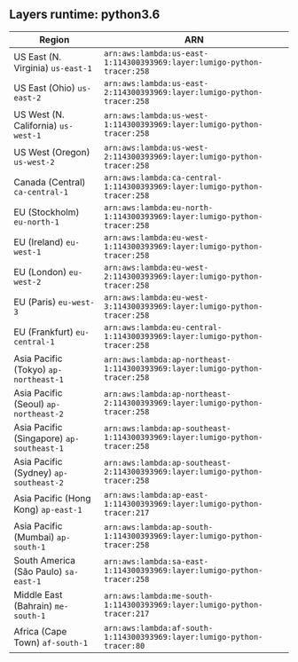 Layers runtime: python3.6
----
| Region | ARN |
| --- | --- |
|US East (N. Virginia)  `us-east-1`|`arn:aws:lambda:us-east-1:114300393969:layer:lumigo-python-tracer:258`|
|US East (Ohio)  `us-east-2`|`arn:aws:lambda:us-east-2:114300393969:layer:lumigo-python-tracer:258`|
|US West (N. California)  `us-west-1`|`arn:aws:lambda:us-west-1:114300393969:layer:lumigo-python-tracer:258`|
|US West (Oregon)  `us-west-2`|`arn:aws:lambda:us-west-2:114300393969:layer:lumigo-python-tracer:258`|
|Canada (Central)  `ca-central-1`|`arn:aws:lambda:ca-central-1:114300393969:layer:lumigo-python-tracer:258`|
|EU (Stockholm)  `eu-north-1`|`arn:aws:lambda:eu-north-1:114300393969:layer:lumigo-python-tracer:258`|
|EU (Ireland)  `eu-west-1`|`arn:aws:lambda:eu-west-1:114300393969:layer:lumigo-python-tracer:258`|
|EU (London)  `eu-west-2`|`arn:aws:lambda:eu-west-2:114300393969:layer:lumigo-python-tracer:258`|
|EU (Paris)  `eu-west-3`|`arn:aws:lambda:eu-west-3:114300393969:layer:lumigo-python-tracer:258`|
|EU (Frankfurt)  `eu-central-1`|`arn:aws:lambda:eu-central-1:114300393969:layer:lumigo-python-tracer:258`|
|Asia Pacific (Tokyo)  `ap-northeast-1`|`arn:aws:lambda:ap-northeast-1:114300393969:layer:lumigo-python-tracer:258`|
|Asia Pacific (Seoul)  `ap-northeast-2`|`arn:aws:lambda:ap-northeast-2:114300393969:layer:lumigo-python-tracer:258`|
|Asia Pacific (Singapore)  `ap-southeast-1`|`arn:aws:lambda:ap-southeast-1:114300393969:layer:lumigo-python-tracer:258`|
|Asia Pacific (Sydney)  `ap-southeast-2`|`arn:aws:lambda:ap-southeast-2:114300393969:layer:lumigo-python-tracer:258`|
|Asia Pacific (Hong Kong)  `ap-east-1`|`arn:aws:lambda:ap-east-1:114300393969:layer:lumigo-python-tracer:217`|
|Asia Pacific (Mumbai)  `ap-south-1`|`arn:aws:lambda:ap-south-1:114300393969:layer:lumigo-python-tracer:258`|
|South America (São Paulo)  `sa-east-1`|`arn:aws:lambda:sa-east-1:114300393969:layer:lumigo-python-tracer:258`|
|Middle East (Bahrain)  `me-south-1`|`arn:aws:lambda:me-south-1:114300393969:layer:lumigo-python-tracer:217`|
|Africa (Cape Town)  `af-south-1`|`arn:aws:lambda:af-south-1:114300393969:layer:lumigo-python-tracer:80`|
